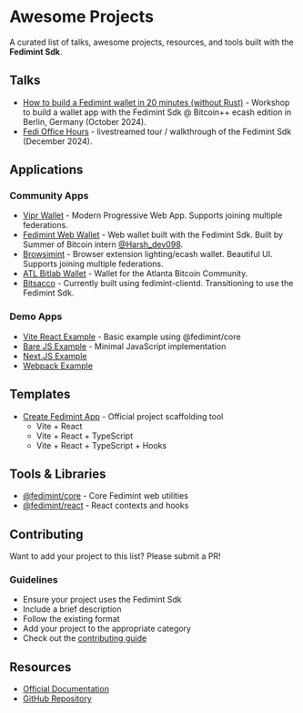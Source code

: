 # Awesome Projects

A curated list of talks, awesome projects, resources, and tools built with the **Fedimint Sdk**.

## Talks

- [How to build a Fedimint wallet in 20 minutes (without Rust)](https://www.youtube.com/watch?v=KCZ6y2ufavw) - Workshop to build a wallet app with the Fedimint Sdk @ Bitcoin++ ecash edition in Berlin, Germany (October 2024).
- [Fedi Office Hours](https://www.youtube.com/watch?v=fvB-LzI_BzI) - livestreamed tour / walkthrough of the Fedimint Sdk (December 2024).

## Applications

### Community Apps

- [Vipr Wallet](https://github.com/ngutech21/vipr-wallet) - Modern Progressive Web App. Supports joining multiple federations.
- [Fedimint Web Wallet](https://github.com/Harshdev098/fedimint-web-wallet) - Web wallet built with the Fedimint Sdk. Built by Summer of Bitcoin intern [@Harsh_dev098](https://x.com/Harsh_dev098).
- [Browsimint](https://github.com/IroncladDev/browsimint) - Browser extension lighting/ecash wallet. Beautiful UI. Supports joining multiple federations.
- [ATL Bitlab Wallet](https://github.com/ATLBitLab/wallet) - Wallet for the Atlanta Bitcoin Community.
- [Bitsacco](https://bitsacco.com/) - Currently built using fedimint-clientd. Transitioning to use the Fedimint Sdk.

### Demo Apps

- [Vite React Example](https://sdk.fedimint.org/examples/vite-react) - Basic example using @fedimint/core
- [Bare JS Example](https://sdk.fedimint.org/examples/bare-js) - Minimal JavaScript implementation
- [Next.JS Example](https://sdk.fedimint.org/examples/next-js)
- [Webpack Example](https://sdk.fedimint.org/examples/webpack-app)

## Templates

- [Create Fedimint App](https://github.com/fedimint/fedimint-sdk/tree/main/packages/create-fedimint-app) - Official project scaffolding tool
  - Vite + React
  - Vite + React + TypeScript
  - Vite + React + TypeScript + Hooks

## Tools & Libraries

- [@fedimint/core](https://sdk.fedimint.org/core/FedimintWallet/) - Core Fedimint web utilities
- [@fedimint/react](https://github.com/fedimint/fedimint-sdk/tree/main/packages/react) - React contexts and hooks

## Contributing

Want to add your project to this list? Please submit a PR!

### Guidelines

- Ensure your project uses the Fedimint Sdk
- Include a brief description
- Follow the existing format
- Add your project to the appropriate category
- Check out the [contributing guide](https://sdk.fedimint.org/core/dev/contributing)

## Resources

- [Official Documentation](https://sdk.fedimint.org)
- [GitHub Repository](https://github.com/fedimint/fedimint-sdk)
